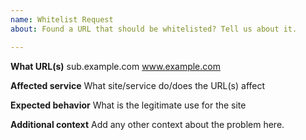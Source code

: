 ```yaml
---
name: Whitelist Request
about: Found a URL that should be whitelisted? Tell us about it.

---
```


**What URL(s)**
sub.example.com
www.example.com

**Affected service**
What site/service do/does the URL(s) affect

**Expected behavior**
What is the legitimate use for the site

**Additional context**
Add any other context about the problem here.
